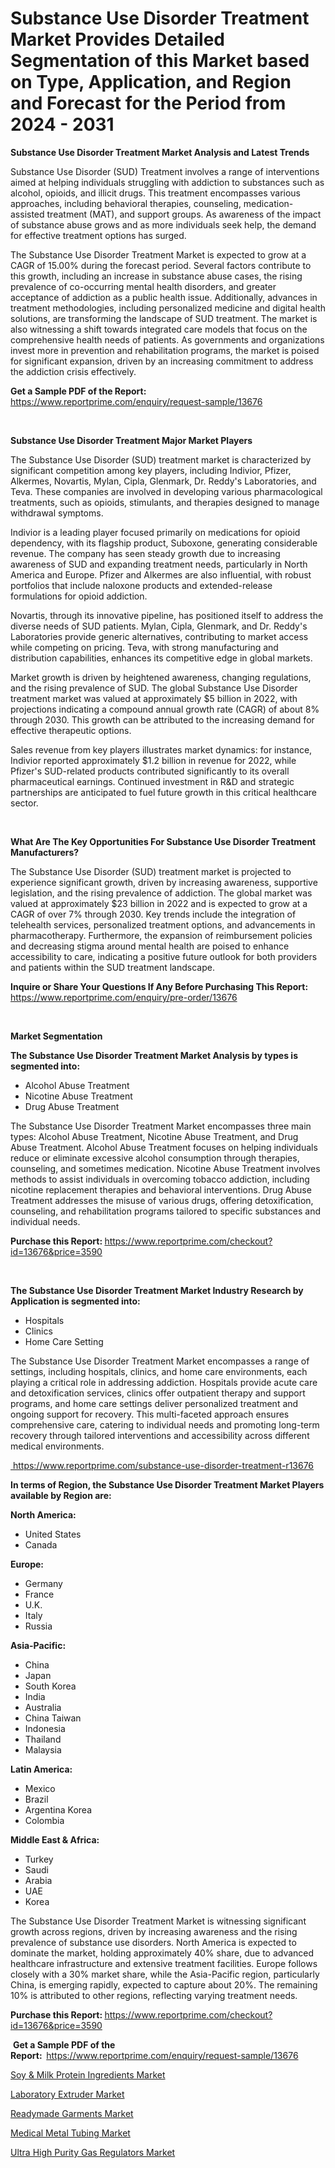 <p><h1>Substance Use Disorder Treatment Market Provides Detailed Segmentation of this Market based on Type, Application, and Region and Forecast for the Period from 2024 - 2031</h1></p><p><strong>Substance Use Disorder Treatment Market Analysis and Latest Trends</strong></p>
<p><p>Substance Use Disorder (SUD) Treatment involves a range of interventions aimed at helping individuals struggling with addiction to substances such as alcohol, opioids, and illicit drugs. This treatment encompasses various approaches, including behavioral therapies, counseling, medication-assisted treatment (MAT), and support groups. As awareness of the impact of substance abuse grows and as more individuals seek help, the demand for effective treatment options has surged.</p><p>The Substance Use Disorder Treatment Market is expected to grow at a CAGR of 15.00% during the forecast period. Several factors contribute to this growth, including an increase in substance abuse cases, the rising prevalence of co-occurring mental health disorders, and greater acceptance of addiction as a public health issue. Additionally, advances in treatment methodologies, including personalized medicine and digital health solutions, are transforming the landscape of SUD treatment. The market is also witnessing a shift towards integrated care models that focus on the comprehensive health needs of patients. As governments and organizations invest more in prevention and rehabilitation programs, the market is poised for significant expansion, driven by an increasing commitment to address the addiction crisis effectively.</p></p>
<p><strong>Get a Sample PDF of the Report:&nbsp;</strong> <a href="https://www.reportprime.com/enquiry/request-sample/13676?utm_campaign=104&utm_medium=2&utm_source=Github&utm_content=ia&utm_term=16112024&utm_id=substance-use-disorder-treatment">https://www.reportprime.com/enquiry/request-sample/13676</a></p>
<p>&nbsp;</p>
<p><strong>Substance Use Disorder Treatment Major Market Players</strong></p>
<p><p>The Substance Use Disorder (SUD) treatment market is characterized by significant competition among key players, including Indivior, Pfizer, Alkermes, Novartis, Mylan, Cipla, Glenmark, Dr. Reddy's Laboratories, and Teva. These companies are involved in developing various pharmacological treatments, such as opioids, stimulants, and therapies designed to manage withdrawal symptoms.</p><p>Indivior is a leading player focused primarily on medications for opioid dependency, with its flagship product, Suboxone, generating considerable revenue. The company has seen steady growth due to increasing awareness of SUD and expanding treatment needs, particularly in North America and Europe. Pfizer and Alkermes are also influential, with robust portfolios that include naloxone products and extended-release formulations for opioid addiction.</p><p>Novartis, through its innovative pipeline, has positioned itself to address the diverse needs of SUD patients. Mylan, Cipla, Glenmark, and Dr. Reddy's Laboratories provide generic alternatives, contributing to market access while competing on pricing. Teva, with strong manufacturing and distribution capabilities, enhances its competitive edge in global markets.</p><p>Market growth is driven by heightened awareness, changing regulations, and the rising prevalence of SUD. The global Substance Use Disorder treatment market was valued at approximately $5 billion in 2022, with projections indicating a compound annual growth rate (CAGR) of about 8% through 2030. This growth can be attributed to the increasing demand for effective therapeutic options.</p><p>Sales revenue from key players illustrates market dynamics: for instance, Indivior reported approximately $1.2 billion in revenue for 2022, while Pfizer's SUD-related products contributed significantly to its overall pharmaceutical earnings. Continued investment in R&D and strategic partnerships are anticipated to fuel future growth in this critical healthcare sector.</p></p>
<p>&nbsp;</p>
<p><strong>What Are The Key Opportunities For Substance Use Disorder Treatment Manufacturers?</strong></p>
<p><p>The Substance Use Disorder (SUD) treatment market is projected to experience significant growth, driven by increasing awareness, supportive legislation, and the rising prevalence of addiction. The global market was valued at approximately $23 billion in 2022 and is expected to grow at a CAGR of over 7% through 2030. Key trends include the integration of telehealth services, personalized treatment options, and advancements in pharmacotherapy. Furthermore, the expansion of reimbursement policies and decreasing stigma around mental health are poised to enhance accessibility to care, indicating a positive future outlook for both providers and patients within the SUD treatment landscape.</p></p>
<p><strong>Inquire or Share Your Questions If Any Before Purchasing This Report:</strong> <a href="https://www.reportprime.com/enquiry/pre-order/13676?utm_campaign=104&utm_medium=2&utm_source=Github&utm_content=ia&utm_term=16112024&utm_id=substance-use-disorder-treatment">https://www.reportprime.com/enquiry/pre-order/13676</a></p>
<p>&nbsp;</p>
<p><strong>Market Segmentation</strong></p>
<p><strong>The Substance Use Disorder Treatment Market Analysis by types is segmented into:</strong></p>
<p><ul><li>Alcohol Abuse Treatment</li><li>Nicotine Abuse Treatment</li><li>Drug Abuse Treatment</li></ul></p>
<p><p>The Substance Use Disorder Treatment Market encompasses three main types: Alcohol Abuse Treatment, Nicotine Abuse Treatment, and Drug Abuse Treatment. Alcohol Abuse Treatment focuses on helping individuals reduce or eliminate excessive alcohol consumption through therapies, counseling, and sometimes medication. Nicotine Abuse Treatment involves methods to assist individuals in overcoming tobacco addiction, including nicotine replacement therapies and behavioral interventions. Drug Abuse Treatment addresses the misuse of various drugs, offering detoxification, counseling, and rehabilitation programs tailored to specific substances and individual needs.</p></p>
<p><strong>Purchase this Report:&nbsp;</strong><a href="https://www.reportprime.com/checkout?id=13676&price=3590&utm_campaign=104&utm_medium=2&utm_source=Github&utm_content=ia&utm_term=16112024&utm_id=substance-use-disorder-treatment">https://www.reportprime.com/checkout?id=13676&price=3590</a></p>
<p>&nbsp;</p>
<p><strong>The Substance Use Disorder Treatment Market Industry Research by Application is segmented into:</strong></p>
<p><ul><li>Hospitals</li><li>Clinics</li><li>Home Care Setting</li></ul></p>
<p><p>The Substance Use Disorder Treatment Market encompasses a range of settings, including hospitals, clinics, and home care environments, each playing a critical role in addressing addiction. Hospitals provide acute care and detoxification services, clinics offer outpatient therapy and support programs, and home care settings deliver personalized treatment and ongoing support for recovery. This multi-faceted approach ensures comprehensive care, catering to individual needs and promoting long-term recovery through tailored interventions and accessibility across different medical environments.</p></p>
<p><a href="https://www.reportprime.com/substance-use-disorder-treatment-r13676?utm_campaign=104&utm_medium=2&utm_source=Github&utm_content=ia&utm_term=16112024&utm_id=substance-use-disorder-treatment">&nbsp;https://www.reportprime.com/substance-use-disorder-treatment-r13676</a></p>
<p><strong>In terms of Region, the Substance Use Disorder Treatment Market Players available by Region are:</strong></p>
<p>
    <p> <strong> North America: </strong>
        <ul>
            <li>United States</li>
            <li>Canada</li>
        </ul>
        </p> 
    <p> <strong> Europe: </strong>
        <ul>
            <li>Germany</li>
            <li>France</li>
            <li>U.K.</li>
            <li>Italy</li>
            <li>Russia</li>
        </ul>
        </p> 
    <p> <strong> Asia-Pacific: </strong>
        <ul>
            <li>China</li>
            <li>Japan</li>
            <li>South Korea</li>
            <li>India</li>
            <li>Australia</li>
            <li>China Taiwan</li>
            <li>Indonesia</li>
            <li>Thailand</li>
            <li>Malaysia</li>
        </ul>
        </p> 
    <p> <strong> Latin America: </strong>
        <ul>
            <li>Mexico</li>
            <li>Brazil</li>
            <li>Argentina Korea</li>
            <li>Colombia</li>
        </ul>
        </p> 
    <p> <strong> Middle East & Africa: </strong>
        <ul>
            <li>Turkey</li>
            <li>Saudi</li>
            <li>Arabia</li>
            <li>UAE</li>
            <li>Korea</li>
        </ul>
    </p>
    </p>
<p><p>The Substance Use Disorder Treatment Market is witnessing significant growth across regions, driven by increasing awareness and the rising prevalence of substance use disorders. North America is expected to dominate the market, holding approximately 40% share, due to advanced healthcare infrastructure and extensive treatment facilities. Europe follows closely with a 30% market share, while the Asia-Pacific region, particularly China, is emerging rapidly, expected to capture about 20%. The remaining 10% is attributed to other regions, reflecting varying treatment needs.</p></p>
<p><strong>Purchase this Report: </strong><a href="https://www.reportprime.com/checkout?id=13676&price=3590&utm_campaign=104&utm_medium=2&utm_source=Github&utm_content=ia&utm_term=16112024&utm_id=substance-use-disorder-treatment">https://www.reportprime.com/checkout?id=13676&price=3590</a></p>
<p>&nbsp;<strong>Get a Sample PDF of the Report:&nbsp;&nbsp;</strong><a href="https://www.reportprime.com/enquiry/request-sample/13676?utm_campaign=104&utm_medium=2&utm_source=Github&utm_content=ia&utm_term=16112024&utm_id=substance-use-disorder-treatment">https://www.reportprime.com/enquiry/request-sample/13676</a></p>
<p><strong></strong></p>
<p><p><a href="https://www.linkedin.com/pulse/soy-milk-protein-ingredients-market-strategic-insights-product-canve?utm_campaign=104&utm_medium=2&utm_source=Github&utm_content=ia&utm_term=16112024&utm_id=substance-use-disorder-treatment">Soy & Milk Protein Ingredients Market</a></p><p><a href="https://issuu.com/reportprime-2/docs/laboratory-extruder-market-size-203_d1e123f9d23282?utm_campaign=104&utm_medium=2&utm_source=Github&utm_content=ia&utm_term=16112024&utm_id=substance-use-disorder-treatment">Laboratory Extruder Market</a></p><p><a href="https://www.linkedin.com/pulse/readymade-garments-spectrum-usage-patterns-sector-evolution-13wmc?utm_campaign=104&utm_medium=2&utm_source=Github&utm_content=ia&utm_term=16112024&utm_id=substance-use-disorder-treatment">Readymade Garments Market</a></p><p><a href="https://www.linkedin.com/pulse/medical-metal-tubing-market-size-growth-industry-analysis-segmentation-mfqac?utm_campaign=104&utm_medium=2&utm_source=Github&utm_content=ia&utm_term=16112024&utm_id=substance-use-disorder-treatment">Medical Metal Tubing Market</a></p><p><a href="https://issuu.com/reportprime-2/docs/ultra-high-purity-gas-regulators-ma_468c0f542d798f?utm_campaign=104&utm_medium=2&utm_source=Github&utm_content=ia&utm_term=16112024&utm_id=substance-use-disorder-treatment">Ultra High Purity Gas Regulators Market</a></p></p>